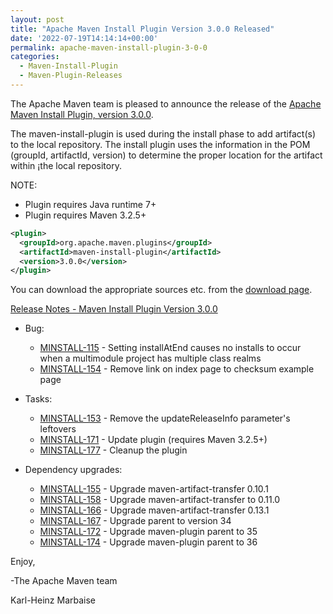 ```yaml
---
layout: post
title: "Apache Maven Install Plugin Version 3.0.0 Released"
date: '2022-07-19T14:14:14+00:00'
permalink: apache-maven-install-plugin-3-0-0
categories:
  - Maven-Install-Plugin
  - Maven-Plugin-Releases
---
```

The Apache Maven team is pleased to announce the release of the
[Apache Maven Install Plugin, version 3.0.0](https://maven.apache.org/plugins/maven-install-plugin/).

The maven-install-plugin is used during the install phase to add artifact(s) to the
local repository. The install plugin uses the information in the POM (groupId,
artifactId, version) to determine the proper location for the artifact within
¡the local repository.

NOTE:
* Plugin requires Java runtime 7+
* Plugin requires Maven 3.2.5+

```xml
<plugin>
  <groupId>org.apache.maven.plugins</groupId>
  <artifactId>maven-install-plugin</artifactId>
  <version>3.0.0</version>
</plugin>
```
You can download the appropriate sources etc. from the [download page](https://maven.apache.org/plugins/maven-install-plugin/download.cgi).

[Release Notes - Maven Install Plugin Version 3.0.0](https://issues.apache.org/jira/secure/ReleaseNote.jspa?projectId=12317524&version=12344165)

* Bug:

  * [MINSTALL-115](https://issues.apache.org/jira/browse/MINSTALL-115) - Setting installAtEnd causes no installs to occur when a multimodule project has multiple class realms
  * [MINSTALL-154](https://issues.apache.org/jira/browse/MINSTALL-154) - Remove link on index page to checksum example page

* Tasks:
  * [MINSTALL-153](https://issues.apache.org/jira/browse/MINSTALL-153) - Remove the updateReleaseInfo parameter's leftovers
  * [MINSTALL-171](https://issues.apache.org/jira/browse/MINSTALL-171) - Update plugin (requires Maven 3.2.5+)
  * [MINSTALL-177](https://issues.apache.org/jira/browse/MINSTALL-177) - Cleanup the plugin

* Dependency upgrades:

  * [MINSTALL-155](https://issues.apache.org/jira/browse/MINSTALL-155) - Upgrade maven-artifact-transfer 0.10.1
  * [MINSTALL-158](https://issues.apache.org/jira/browse/MINSTALL-158) - Upgrade maven-artifact-transfer to 0.11.0
  * [MINSTALL-166](https://issues.apache.org/jira/browse/MINSTALL-166) - Upgrade maven-artifact-transfer 0.13.1
  * [MINSTALL-167](https://issues.apache.org/jira/browse/MINSTALL-167) - Upgrade parent to version 34
  * [MINSTALL-172](https://issues.apache.org/jira/browse/MINSTALL-172) - Upgrade maven-plugin parent to 35
  * [MINSTALL-174](https://issues.apache.org/jira/browse/MINSTALL-174) - Upgrade maven-plugin parent to 36

Enjoy,

-The Apache Maven team

Karl-Heinz Marbaise
